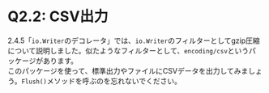 # Q2.2: CSV出力
2.4.5「`io.Writer`のデコレータ」では、`io.Writer`のフィルターとしてgzip圧縮について説明しました。似たようなフィルターとして、`encoding/csv`というパッケージがあります。  
このパッケージを使って、標準出力やファイルにCSVデータを出力してみましょう。`Flush()`メソッドを呼ぶのを忘れないでください。
